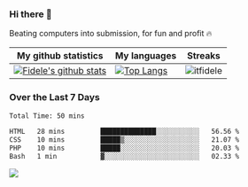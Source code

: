 ### Hi there 👋
<p>Beating computers into submission, for fun and profit 🔥</p>

|My github statistics|My languages|Streaks|
|-|-|-|
|[![Fidele's github stats](https://github-readme-stats.vercel.app/api?username=itfidele&count_private=true&show_icons=true&theme=dark&hide_title=true)](https://github.com/itfidele)|[![Top Langs](https://github-readme-stats.vercel.app/api/top-langs/?username=itfidele&show_icons=true&langs_count=8&theme=dark&layout=compact&hide_title=true)](https://github.com/itfidele)|![itfidele](https://github-readme-streak-stats.herokuapp.com/?user=itfidele&theme=dark)

### Over the Last 7 Days
<!--START_SECTION:waka-->

```txt
Total Time: 50 mins

HTML   28 mins         ██████████████░░░░░░░░░░░   56.56 %
CSS    10 mins         █████▒░░░░░░░░░░░░░░░░░░░   21.07 %
PHP    10 mins         █████░░░░░░░░░░░░░░░░░░░░   20.03 %
Bash   1 min           ▓░░░░░░░░░░░░░░░░░░░░░░░░   02.33 %
```

<!--END_SECTION:waka-->



![](https://komarev.com/ghpvc/?username=itfidele)
